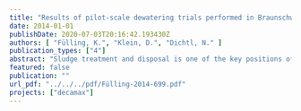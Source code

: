 ```yaml
---
title: "Results of pilot-scale dewatering trials performed in Braunschweig Assessment of various operational factors on centrifugation performances (Project Decamax, Work Package 2)"
date: 2014-01-01
publishDate: 2020-07-03T20:16:42.193430Z
authors: [ "Fülling, K.", "Klein, D.", "Dichtl, N." ]
publication_types: ["4"]
abstract: "Sludge treatment and disposal is one of the key positions of operating costs in large wastewater treatment plants (WWTPs). On large WWTPs, dewatering of digested sludge is mainly performed with centrifuges. The performance of the centrifuge and thus, the (cost-)efficiency of the whole sludge dewatering process, strongly depends on the operating parameters of the centrifuge and the properties/preparation and dosage of the polymer used as flocculation aid. The research project “Decamax” therefore mainly focuses on these aspects and their impact on the dewatering result, i.e. mainly the dry solid content of the sludge cake and the quality of the sludge liquor. Moreover, the impact of sludge pre-heating on sludge dewatering is assessed, because it is known that the dewatering temperature has a high influence on the process as well. Besides a technical study (Work Package 3) and full-scale trials at a WWTP in Berlin (WP 1), the project included trials with a 0.4 m³/h pilot-scale centrifugation unit in Braunschweig (Work Package 2). The results of this work package (performed by the Institute of Sanitary and Environmental Engineering, Technische Universität Braunschweig (ISWW)) are summarised in this report. Besides the ISWW, the pilot-scale trials were supported and evaluated by the Stadtentwässerung Braunschweig (SE|BS), the KompetenzZentrum Wasser Berlin (KWB) – also responsible for the overall project management and control – and Kläranlagenberatung Kopp (KBK). Moreover, the Decamax project team and technical committee include the Berliner Wasserbetriebe (BWB) and Veolia Wasser. The project is financially supported by Veolia Water and BWB."
featured: false
publication: ""
url_pdf: "../../../pdf/Fülling-2014-699.pdf"
projects: ["decamax"]
---
```


